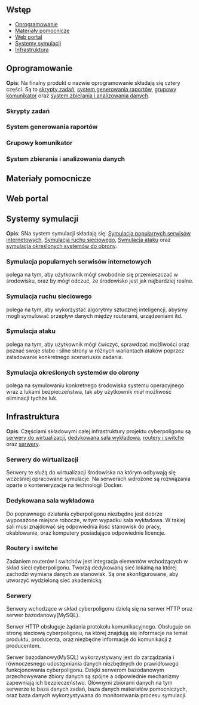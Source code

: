 Wstęp
------------

* [Oprogramowanie](#oprogramowanie)
* [Materiały pomocnicze](#materiały-pomocnicze)
* [Web portal](#web-portal)
* [Systemy symulacji](#systemy-symulacji)
* [Infrastruktura](#infrastruktura)

Oprogramowanie
------------

**Opis**: Na finalny produkt o nazwie oprogramowanie składają się cztery części. Są to [skrypty zadań](#skrypty-zadań), [system generowania raportów](#system-generowania-raportów), [grupowy komunikator](#grupowy-komunikator) oraz [system zbierania i analizowania danych](#system-zbierania-i-analizowania-danych).

### Skrypty zadań

### System generowania raportów

### Grupowy komunikator

### System zbierania i analizowania danych


Materiały pomocnicze
------------

Web portal
------------

Systemy symulacji
------------

**Opis**: SNa system symulacji składają się: [Symulacja popularnych serwisów internetowych](#symulacja-popularnych-serwisów-internetowych), [Symulacja ruchu sieciowego](#symulacja-ruchu-sieciowego), [Symulacja ataku](#symulacja-ataku) oraz [symulacja określonych systemów do obrony](#symulacja-określonych-systemów-do-obrony). 


### Symulacja popularnych serwisów internetowych
polega na tym, aby użytkownik mógł swobodnie się przemieszczać w środowisku, oraz by mógł odczuć, że środowisko jest jak najbardziej realne. 

### Symulacja ruchu sieciowego
polega na tym, aby wykorzystać algorytmy sztucznej inteligencji, abyśmy mogli symulować przepływ danych między
routerami, urządzeniami itd.

### Symulacja ataku
polega na tym, aby użytkownik mógł ćwiczyć, sprawdzać możliwości oraz poznać swoje słabe i silne strony w 
różnych wariantach ataków poprzez załadowanie konkretnego scenariusza zadania.

### Symulacja określonych systemów do obrony
polega na symulowaniu konkretnego środowiska systemu operacyjnego wraz z lukami bezpieczeństwa,
tak aby użytkownik miał możliwość eliminacji tychże luk.


Infrastruktura
------------

**Opis**: Częściami składowymi całej infrastruktury projektu cyberpoligonu są  [serwery do wirtualizacji](#serwery-do-wirtualizacji),  [dedykowana sala wykładowa](#dedykowana-sala-wykładowa), [routery i switche](#routery-i-switche) oraz [serwery](#serwery).

### Serwery do wirtualizacji
Serwery te służą do wirtualizacji środowiska na którym odbywają się wcześniej opracowane symulacje. Na serwerach wdrożone są rozwiązania oparte o konteneryzacje na technologii Docker. 

### Dedykowana sala wykładowa
Do poprawnego działania cyberpoligonu niezbędne jest dobrze wyposażone miejsce robocze, w tym wypadku sala wykładowa. W takiej sali musi znajdować się odpowiednia ilość stanowisk do pracy, okablowanie, oraz komputery posiadające odpowiednie licencje.

### Routery i switche
Zadaniem routerów i switchów jest integracja elementów wchodzących w skład sieci cyberpoligonu. Tworzą dedykowaną sieć lokalną na której zachodzi wymiana danych ze stanowisk. Są one skonfigurowane, aby utworzyć wydzieloną sieć akademicką.

### Serwery
Serwery wchodzące w skład cyberpoligonu dzielą się na serwer HTTP oraz serwer bazodanowy(MySQL). 

Serwer HTTP obsługuje żądania protokołu komunikacyjnego. Obsługuje on stronę sieciową cyberpoligonu, na której znajdują się informacje na temat produktu, producenta, oraz niezbędne informacje do komunikacji z producentem.

Serwer bazodanowy(MySQL) wykorzystywany jest do zarządzania i równoczesnego udostępniania danych niezbędnych do prawidłowego funkcjonowania cyberpoligonu. Dzięki serwerom bazodanowym przechowywane zbiory danych są spójne a odpowiednie mechanizmy zapewniają ich bezpieczeństwo. Głównymi zbiorami danych na tym serwerze to baza danych zadań, baza danych materiałów pomocniczych, oraz baza danych wykorzystywana do monitorowania procesu symulacji.


